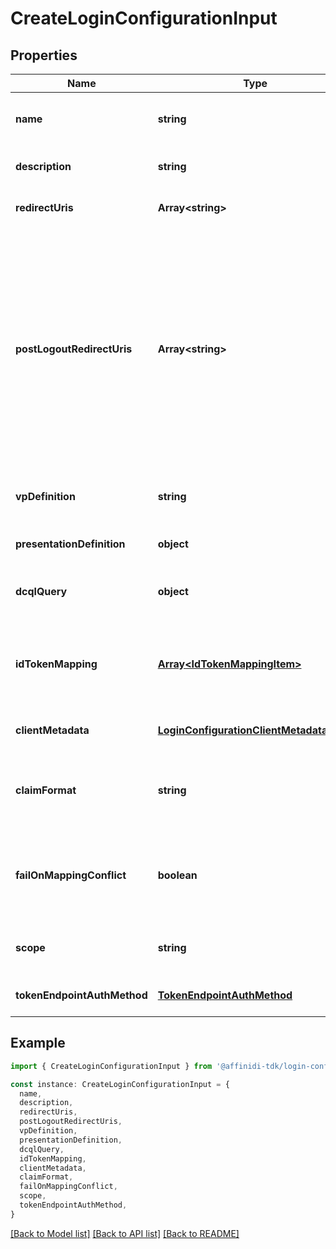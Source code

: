 # CreateLoginConfigurationInput

## Properties

| Name                        | Type                                                                                  | Description                                                                                                                                                                                                      | Notes                             |
| --------------------------- | ------------------------------------------------------------------------------------- | ---------------------------------------------------------------------------------------------------------------------------------------------------------------------------------------------------------------- | --------------------------------- |
| **name**                    | **string**                                                                            | User defined login configuration name                                                                                                                                                                            | [default to undefined]            |
| **description**             | **string**                                                                            |                                                                                                                                                                                                                  | [optional] [default to undefined] |
| **redirectUris**            | **Array&lt;string&gt;**                                                               | OAuth 2.0 Redirect URIs                                                                                                                                                                                          | [default to undefined]            |
| **postLogoutRedirectUris**  | **Array&lt;string&gt;**                                                               | Post Logout Redirect URIs, Used to redirect the user\&#39;s browser to a specified URL after the logout process is complete. Must match the domain, port, scheme of at least one of the registered redirect URIs | [optional] [default to undefined] |
| **vpDefinition**            | **string**                                                                            | VP definition in JSON stringify format                                                                                                                                                                           | [optional] [default to undefined] |
| **presentationDefinition**  | **object**                                                                            | Presentation Definition                                                                                                                                                                                          | [optional] [default to undefined] |
| **dcqlQuery**               | **object**                                                                            | DCQL query in JSON stringify format                                                                                                                                                                              | [optional] [default to undefined] |
| **idTokenMapping**          | [**Array&lt;IdTokenMappingItem&gt;**](IdTokenMappingItem.md)                          | Fields name/path mapping between the vp_token and the id_token                                                                                                                                                   | [optional] [default to undefined] |
| **clientMetadata**          | [**LoginConfigurationClientMetadataInput**](LoginConfigurationClientMetadataInput.md) |                                                                                                                                                                                                                  | [optional] [default to undefined] |
| **claimFormat**             | **string**                                                                            | ID token claims output format. Default is array.                                                                                                                                                                 | [optional] [default to undefined] |
| **failOnMappingConflict**   | **boolean**                                                                           | Interrupts login process if duplications of data fields names will be found                                                                                                                                      | [optional] [default to true]      |
| **scope**                   | **string**                                                                            | List of groups separated by space                                                                                                                                                                                | [optional] [default to undefined] |
| **tokenEndpointAuthMethod** | [**TokenEndpointAuthMethod**](TokenEndpointAuthMethod.md)                             |                                                                                                                                                                                                                  | [optional] [default to undefined] |

## Example

```typescript
import { CreateLoginConfigurationInput } from '@affinidi-tdk/login-configuration-client'

const instance: CreateLoginConfigurationInput = {
  name,
  description,
  redirectUris,
  postLogoutRedirectUris,
  vpDefinition,
  presentationDefinition,
  dcqlQuery,
  idTokenMapping,
  clientMetadata,
  claimFormat,
  failOnMappingConflict,
  scope,
  tokenEndpointAuthMethod,
}
```

[[Back to Model list]](../README.md#documentation-for-models) [[Back to API list]](../README.md#documentation-for-api-endpoints) [[Back to README]](../README.md)
